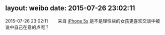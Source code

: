 layout: weibo
date: 2015-07-26 23:02:11
---
2015-07-26 23:02:11  &nbsp;&nbsp;&nbsp;&nbsp;&nbsp;&nbsp; 来自 <a href="sinaweibo://customweibosource" rel="nofollow">iPhone 5s</a>
是不是理性些的女孩更喜欢交谈中被说中自己在意的点呢？ ​​​
